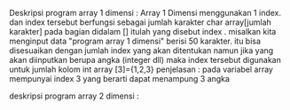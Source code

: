 Deskripsi program array 1 dimensi : Array 1 Dimensi menggunakan 1 index. dan index tersebut berfungsi sebagai jumlah karakter
char array[jumlah karakter]
pada bagian didalam [] itulah yang disebut index . misalkan kita menginput data "program array 1 dimensi" berisi 50 karakter. itu bisa disesuaikan dengan jumlah index yang akan ditentukan namun jika yang akan diinputkan berupa angka (integer dll) maka index tersebut digunakan untuk jumlah kolom
int array [3]={1,2,3} penjelasan : pada variabel array mempunyai index 3 yang berarti dapat menampung 3 angka

deskripsi program array 2 dimensi : 
